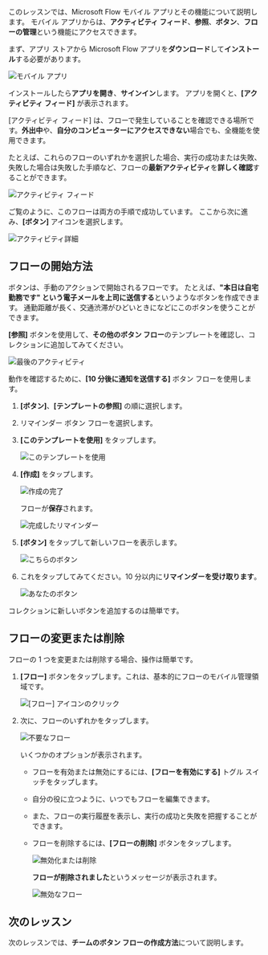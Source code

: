 このレッスンでは、Microsoft Flow モバイル アプリとその機能について説明します。 モバイル アプリからは、**アクティビティ フィード**、**参照**、**ボタン**、**フローの管理**という機能にアクセスできます。

まず、アプリ ストアから Microsoft Flow アプリを**ダウンロード**して**インストール**する必要があります。

![モバイル アプリ](./media/learning-mobile-app/open-mobile-app.png)

インストールしたら**アプリを開き**、**サインイン**します。 アプリを開くと、**[アクティビティ フィード]** が表示されます。

[アクティビティ フィード] は、フローで発生していることを確認できる場所です。**外出中**や、**自分のコンピューターにアクセスできない**場合でも、全機能を使用できます。

たとえば、これらのフローのいずれかを選択した場合、実行の成功または失敗、失敗した場合は失敗した手順など、フローの**最新アクティビティ**を**詳しく確認**することができます。

![アクティビティ フィード](./media/learning-mobile-app/see-all-activity.png)

ご覧のように、このフローは両方の手順で成功しています。 ここから次に進み、**[ボタン]** アイコンを選択します。

![アクティビティ詳細](./media/learning-mobile-app/activity-details.png)

## <a name="how-flows-are-started"></a>フローの開始方法
   ボタンは、手動のアクションで開始されるフローです。 たとえば、**"本日は自宅勤務です" という電子メールを上司に送信する**というようなボタンを作成できます。
通勤距離が長く、交通渋滞がひどいときになどにこのボタンを使うことができます。

**[参照]** ボタンを使用して、**その他のボタン フロー**のテンプレートを確認し、コレクションに追加してみてください。

![最後のアクティビティ](./media/learning-mobile-app/click-browse-button.png)

動作を確認するために、**[10 分後に通知を送信する]** ボタン フローを使用します。

1. **[ボタン]**、**[テンプレートの参照]** の順に選択します。
2. リマインダー ボタン フローを選択します。
3. **[このテンプレートを使用]** をタップします。
   
    ![このテンプレートを使用](./media/learning-mobile-app/use-this-template.png)
4. **[作成]** をタップします。
   
    ![作成の完了](./media/learning-mobile-app/create-complete.png)
   
    フローが**保存**されます。
   
    ![完成したリマインダー](./media/learning-mobile-app/complete-reminder.png)
5. **[ボタン]** をタップして新しいフローを表示します。 
   
    ![こちらのボタン](./media/learning-mobile-app/button-send-reminder.png)
6. これをタップしてみてください。10 分以内に**リマインダーを受け取ります**。
   
    ![あなたのボタン](./media/learning-mobile-app/in-your-collection.png)

コレクションに新しいボタンを追加するのは簡単です。

## <a name="modify-or-delete-a-flow"></a>フローの変更または削除
フローの 1 つを変更または削除する場合、操作は簡単です。

1. **[フロー]** ボタンをタップします。これは、基本的にフローのモバイル管理領域です。
   
    ![[フロー] アイコンのクリック](./media/learning-mobile-app/click-flows-button.png)
2. 次に、フローのいずれかをタップします。
   
    ![不要なフロー](./media/learning-mobile-app/send-a-reminder.png)
   
    いくつかのオプションが表示されます。
   
   * フローを有効または無効にするには、**[フローを有効にする]** トグル スイッチをタップします。
   * 自分の役に立つように、いつでもフローを編集できます。 
   * また、フローの実行履歴を表示し、実行の成功と失敗を把握することができます。
   * フローを削除するには、**[フローの削除]** ボタンをタップします。
     
     ![無効化または削除](./media/learning-mobile-app/disable-delete.png)
     
     **フローが削除されました**というメッセージが表示されます。
     
     ![無効なフロー](./media/learning-mobile-app/disabled-flow.png)

## <a name="next-lesson"></a>次のレッスン
次のレッスンでは、**チームのボタン フローの作成方法**について説明します。 

